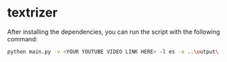 # textrizer

After installing the dependencies, you can run the script with the following command:

```bash
python main.py -v <YOUR YOUTUBE VIDEO LINK HERE> -l es -o ..\output\
```


